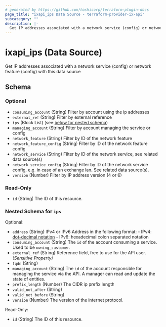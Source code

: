 ```yaml
---
# generated by https://github.com/hashicorp/terraform-plugin-docs
page_title: "ixapi_ips Data Source - terraform-provider-ix-api"
subcategory: ""
description: |-
  Get IP addresses associated with a network service (config) or network feature (config) with this data source
---
```


# ixapi_ips (Data Source)

Get IP addresses associated with a network service (config) or network feature (config) with this data source



<!-- schema generated by tfplugindocs -->
## Schema

### Optional

- `consuming_account` (String) Filter by account using the ip addresses
- `external_ref` (String) Filter by external reference
- `ips` (Block List) (see [below for nested schema](#nestedblock--ips))
- `managing_account` (String) Filter by account managing the service or config
- `network_feature` (String) Filter by ID of the network feature
- `network_feature_config` (String) Filter by ID of the network feature config
- `network_service` (String) Filter by ID of the network service, see related data source(s)
- `network_service_config` (String) Filter by ID of the network service config, e.g. in case of an exchange lan. See related data source(s).
- `version` (Number) Filter by IP address version (4 or 6)

### Read-Only

- `id` (String) The ID of this resource.

<a id="nestedblock--ips"></a>
### Nested Schema for `ips`

Optional:

- `address` (String) IPv4 or IPv6 Address in the following format: - IPv4: [dot-decimal notation](https://en.wikipedia.org/wiki/Dot-decimal_notation) - IPv6: hexadecimal colon separated notation
- `consuming_account` (String) The `id` of the account consuming a service.  Used to be `owning_customer`.
- `external_ref` (String) Reference field, free to use for the API user. *(Sensitive Property)*
- `fqdn` (String)
- `managing_account` (String) The `id` of the account responsible for managing the service via the API. A manager can read and update the state of entities.
- `prefix_length` (Number) The CIDR ip prefix length
- `valid_not_after` (String)
- `valid_not_before` (String)
- `version` (Number) The version of the internet protocol.

Read-Only:

- `id` (String) The ID of this resource.


